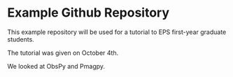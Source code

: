 # Example Github Repository

This example repository will be used for a tutorial to EPS first-year graduate students.

The tutorial was given on October 4th.

We looked at ObsPy and Pmagpy.
